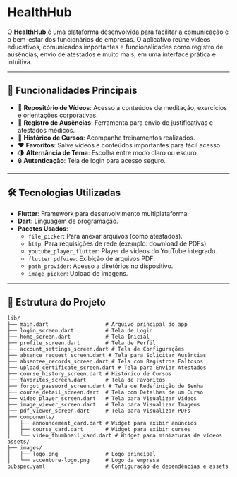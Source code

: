 # HealthHub

O **HealthHub** é uma plataforma desenvolvida para facilitar a comunicação e o bem-estar dos funcionários de empresas. O aplicativo reúne vídeos educativos, comunicados importantes e funcionalidades como registro de ausências, envio de atestados e muito mais, em uma interface prática e intuitiva.

---

## 🚀 Funcionalidades Principais

- 🎥 **Repositório de Vídeos**: Acesso a conteúdos de meditação, exercícios e orientações corporativas.
- 📄 **Registro de Ausências**: Ferramenta para envio de justificativas e atestados médicos.
- 💼 **Histórico de Cursos**: Acompanhe treinamentos realizados.
- ❤️ **Favoritos**: Salve vídeos e conteúdos importantes para fácil acesso.
- 🌗 **Alternância de Tema**: Escolha entre modo claro ou escuro.
- 🔒 **Autenticação**: Tela de login para acesso seguro.

---

## 🛠️ Tecnologias Utilizadas

- **Flutter**: Framework para desenvolvimento multiplataforma.
- **Dart**: Linguagem de programação.
- **Pacotes Usados**:
  - `file_picker`: Para anexar arquivos (como atestados).
  - `http`: Para requisições de rede (exemplo: download de PDFs).
  - `youtube_player_flutter`: Player de vídeos do YouTube integrado.
  - `flutter_pdfview`: Exibição de arquivos PDF.
  - `path_provider`: Acesso a diretórios no dispositivo.
  - `image_picker`: Upload de imagens.

---

## 📂 Estrutura do Projeto

```plaintext
lib/
├── main.dart                  # Arquivo principal do app
├── login_screen.dart          # Tela de Login
├── home_screen.dart           # Tela Inicial
├── profile_screen.dart        # Tela de Perfil
├── account_settings_screen.dart # Tela de Configurações
├── absence_request_screen.dart # Tela para Solicitar Ausências
├── absentee_records_screen.dart # Tela com Registros Faltosos
├── upload_certificate_screen.dart # Tela para Enviar Atestados
├── course_history_screen.dart # Histórico de Cursos
├── favorites_screen.dart      # Tela de Favoritos
├── forgot_password_screen.dart # Tela de Redefinição de Senha
├── course_detail_screen.dart  # Tela com Detalhes de um Curso
├── video_player_screen.dart   # Tela para Visualizar Vídeos
├── image_viewer_screen.dart   # Tela para Visualizar Imagens
├── pdf_viewer_screen.dart     # Tela para Visualizar PDFs
├── components/
│   ├── announcement_card.dart # Widget para exibir anúncios
│   ├── course_card.dart       # Widget para exibir cursos
│   └── video_thumbnail_card.dart # Widget para miniaturas de vídeos
assets/
├── images/
│   ├── logo.png               # Logo principal
│   └── accenture-logo.png     # Logo da empresa
pubspec.yaml                   # Configuração de dependências e assets
